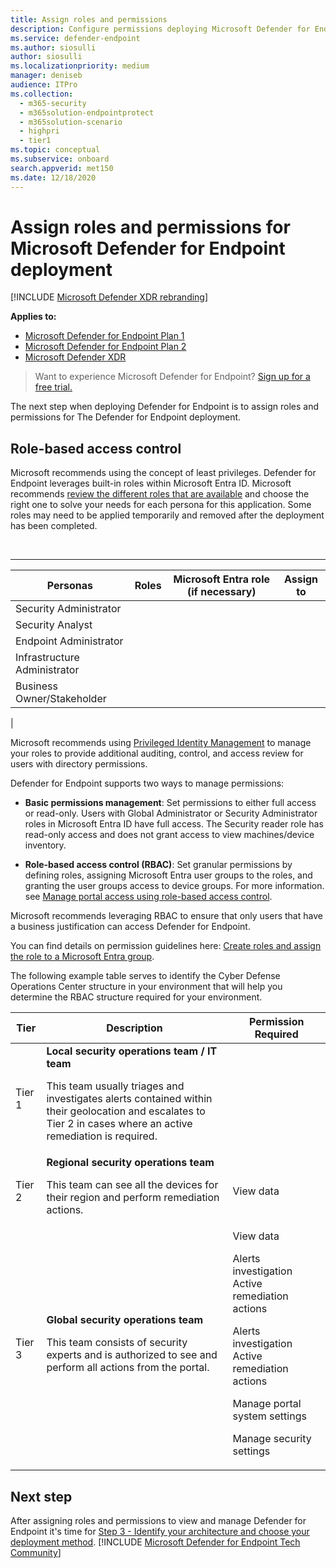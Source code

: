```yaml
---
title: Assign roles and permissions
description: Configure permissions deploying Microsoft Defender for Endpoint
ms.service: defender-endpoint
ms.author: siosulli
author: siosulli
ms.localizationpriority: medium
manager: deniseb
audience: ITPro
ms.collection:
  - m365-security
  - m365solution-endpointprotect
  - m365solution-scenario
  - highpri
  - tier1
ms.topic: conceptual
ms.subservice: onboard
search.appverid: met150
ms.date: 12/18/2020
---
```


# Assign roles and permissions for Microsoft Defender for Endpoint deployment

[!INCLUDE [Microsoft Defender XDR rebranding](../includes/microsoft-defender.md)]

**Applies to:**

- [Microsoft Defender for Endpoint Plan 1](microsoft-defender-endpoint.md)
- [Microsoft Defender for Endpoint Plan 2](microsoft-defender-endpoint.md)
- [Microsoft Defender XDR](/defender-xdr)

> Want to experience Microsoft Defender for Endpoint? [Sign up for a free trial.](https://signup.microsoft.com/create-account/signup?products=7f379fee-c4f9-4278-b0a1-e4c8c2fcdf7e&ru=https://aka.ms/MDEp2OpenTrial?ocid=docs-wdatp-exposedapis-abovefoldlink)

The next step when deploying Defender for Endpoint is to assign roles and permissions for The Defender for Endpoint deployment.

## Role-based access control

Microsoft recommends using the concept of least privileges. Defender for Endpoint leverages built-in roles within Microsoft Entra ID. Microsoft recommends [review the different roles that are available](/azure/active-directory/roles/permissions-reference) and choose the right one to solve your needs for each persona for this application. Some roles may need to be applied temporarily and removed after the deployment has been completed.

<br>

****

|Personas|Roles|Microsoft Entra role (if necessary)|Assign to|
|---|---|---|---|
|Security Administrator||||
|Security Analyst||||
|Endpoint Administrator||||
|Infrastructure Administrator||||
|Business Owner/Stakeholder||||
|

Microsoft recommends using [Privileged Identity Management](/azure/active-directory/active-directory-privileged-identity-management-configure) to manage your roles to provide additional auditing, control, and access review for users with directory permissions.

Defender for Endpoint supports two ways to manage permissions:

- **Basic permissions management**: Set permissions to either full access or read-only. Users with Global Administrator or Security Administrator roles in Microsoft Entra ID have full access. The Security reader role has read-only access and does not grant access to view machines/device inventory.

- **Role-based access control (RBAC)**: Set granular permissions by defining roles, assigning Microsoft Entra user groups to the roles, and granting the user groups access to device groups. For more information. see [Manage portal access using role-based access control](rbac.md).

Microsoft recommends leveraging RBAC to ensure that only users that have a business justification can access Defender for Endpoint.

You can find details on permission guidelines here: [Create roles and assign the role to a Microsoft Entra group](/microsoft-365/security/defender-endpoint/user-roles#create-roles-and-assign-the-role-to-an-azure-active-directory-group).

The following example table serves to identify the Cyber Defense Operations Center structure in your environment that will help you determine the RBAC structure required for your environment.

|Tier|Description|Permission Required|
|---|---|---|
|Tier 1|**Local security operations team / IT team** <p> This team usually triages and investigates alerts contained within their geolocation and escalates to Tier 2 in cases where an active remediation is required.||
|Tier 2|**Regional security operations team** <p> This team can see all the devices for their region and perform remediation actions.|View data|
|Tier 3|**Global security operations team** <p> This team consists of security experts and is authorized to see and perform all actions from the portal.|View data <p> Alerts investigation Active remediation actions <p> Alerts investigation Active remediation actions <p> Manage portal system settings <p> Manage security settings|

## Next step

After assigning roles and permissions to view and manage Defender for Endpoint it's time for [Step 3 - Identify your architecture and choose your deployment method](deployment-strategy.md).
[!INCLUDE [Microsoft Defender for Endpoint Tech Community](../includes/defender-mde-techcommunity.md)]
